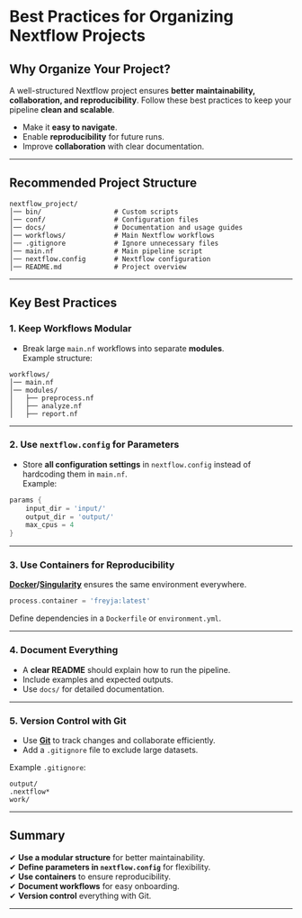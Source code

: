 # **Best Practices for Organizing Nextflow Projects**

## **Why Organize Your Project?**
A well-structured Nextflow project ensures **better maintainability, collaboration, and reproducibility**. Follow these best practices to keep your pipeline **clean and scalable**.

- Make it **easy to navigate**.  
- Enable **reproducibility** for future runs.  
- Improve **collaboration** with clear documentation.  

---

## **Recommended Project Structure**

```
nextflow_project/
│── bin/                  # Custom scripts
│── conf/                 # Configuration files
│── docs/                 # Documentation and usage guides
│── workflows/            # Main Nextflow workflows
│── .gitignore            # Ignore unnecessary files
│── main.nf               # Main pipeline script
│── nextflow.config       # Nextflow configuration
│── README.md             # Project overview
```

---

## **Key Best Practices**

### 1. Keep Workflows Modular
- Break large `main.nf` workflows into separate **modules**.  
Example structure:
```
workflows/
│── main.nf
│── modules/
│   ├── preprocess.nf
│   ├── analyze.nf
│   ├── report.nf
```

---

### **2. Use `nextflow.config` for Parameters**
- Store **all configuration settings** in `nextflow.config` instead of hardcoding them in `main.nf`.  
Example:
```groovy
params {
    input_dir = 'input/'
    output_dir = 'output/'
    max_cpus = 4
}
```

---

### **3. Use Containers for Reproducibility**
 **[Docker](https://docs.docker.com/get-started/)/[Singularity](https://docs.sylabs.io/guides/3.0/user-guide/quick_start.html)** ensures the same environment everywhere.

```groovy
process.container = 'freyja:latest'
```
Define dependencies in a `Dockerfile` or `environment.yml`.

---

### **4. Document Everything**
- A **clear README** should explain how to run the pipeline.
- Include examples and expected outputs.
- Use `docs/` for detailed documentation.

---

### **5. Version Control with Git**
- Use **[Git](https://git-scm.com/doc)** to track changes and collaborate efficiently.
- Add a `.gitignore` file to exclude large datasets.

Example `.gitignore`:
```
output/
.nextflow*
work/
```

---

## **Summary**
✔ **Use a modular structure** for better maintainability.  
✔ **Define parameters in `nextflow.config`** for flexibility.  
✔ **Use containers** to ensure reproducibility.  
✔ **Document workflows** for easy onboarding.  
✔ **Version control** everything with Git.  

---
